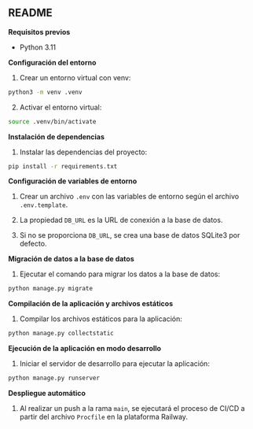 ## README

**Requisitos previos**

* Python 3.11

**Configuración del entorno**

1. Crear un entorno virtual con venv:

```bash
python3 -m venv .venv
```

2. Activar el entorno virtual:

```bash
source .venv/bin/activate
```

**Instalación de dependencias**

1. Instalar las dependencias del proyecto:

```bash
pip install -r requirements.txt
```

**Configuración de variables de entorno**

1. Crear un archivo `.env` con las variables de entorno según el archivo `.env.template`.

2. La propiedad `DB_URL` es la URL de conexión a la base de datos.

3. Si no se proporciona `DB_URL`, se crea una base de datos SQLite3 por defecto.

**Migración de datos a la base de datos**

1. Ejecutar el comando para migrar los datos a la base de datos:

```bash
python manage.py migrate
```

**Compilación de la aplicación y archivos estáticos**

1. Compilar los archivos estáticos para la aplicación:

```bash
python manage.py collectstatic
```

**Ejecución de la aplicación en modo desarrollo**

1. Iniciar el servidor de desarrollo para ejecutar la aplicación:

```bash
python manage.py runserver
```

**Despliegue automático**

1. Al realizar un push a la rama `main`, se ejecutará el proceso de CI/CD a partir del archivo `Procfile` en la plataforma Railway.
